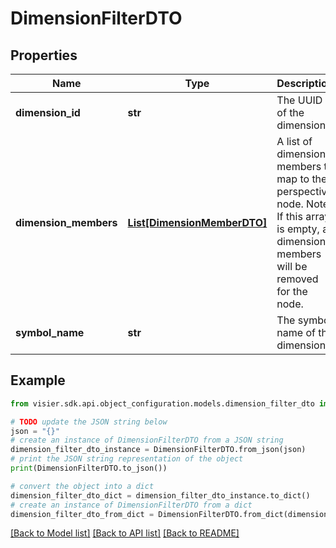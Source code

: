 # DimensionFilterDTO


## Properties

Name | Type | Description | Notes
------------ | ------------- | ------------- | -------------
**dimension_id** | **str** | The UUID of the dimension. | [optional] 
**dimension_members** | [**List[DimensionMemberDTO]**](DimensionMemberDTO.md) | A list of dimension members to map to the perspective node.   Note: If this array is empty, all dimension members will be removed for the node. | [optional] 
**symbol_name** | **str** | The symbol name of the dimension. | [optional] 

## Example

```python
from visier.sdk.api.object_configuration.models.dimension_filter_dto import DimensionFilterDTO

# TODO update the JSON string below
json = "{}"
# create an instance of DimensionFilterDTO from a JSON string
dimension_filter_dto_instance = DimensionFilterDTO.from_json(json)
# print the JSON string representation of the object
print(DimensionFilterDTO.to_json())

# convert the object into a dict
dimension_filter_dto_dict = dimension_filter_dto_instance.to_dict()
# create an instance of DimensionFilterDTO from a dict
dimension_filter_dto_from_dict = DimensionFilterDTO.from_dict(dimension_filter_dto_dict)
```
[[Back to Model list]](../README.md#documentation-for-models) [[Back to API list]](../README.md#documentation-for-api-endpoints) [[Back to README]](../README.md)



